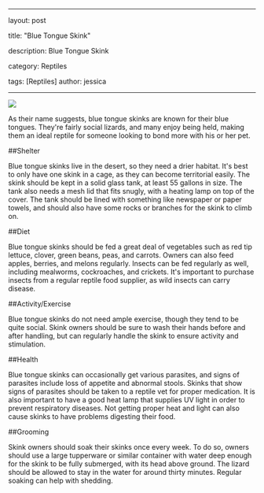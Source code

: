 
---
layout: post

title: "Blue Tongue Skink"

description: Blue Tongue Skink 

category: Reptiles

tags: [Reptiles]
author: jessica

---

<img src="/images/blue-tongues-kink-1.jpg" class="img-post">

As their name suggests, blue tongue skinks are known for their blue tongues. They're fairly social lizards, and many enjoy being held, making them an ideal reptile for someone looking to bond more with his or her pet. 

##Shelter

Blue tongue skinks live in the desert, so they need a drier habitat. It's best to only have one skink in a cage, as they can become territorial easily. The skink should be kept in a solid glass tank, at least 55 gallons in size. The tank also needs a mesh lid that fits snugly, with a heating lamp on top of the cover. The tank should be lined with something like newspaper or paper towels, and should also have some rocks or branches for the skink to climb on. 

##Diet

Blue tongue skinks should be fed a great deal of vegetables such as red tip lettuce, clover, green beans, peas, and carrots. Owners can also feed apples, berries, and melons regularly. Insects can be fed regularly as well, including mealworms, cockroaches, and crickets. It's important to purchase insects from a regular reptile food supplier, as wild insects can carry disease. 

##Activity/Exercise 

Blue tongue skinks do not need ample exercise, though they tend to be quite social. Skink owners should be sure to wash their hands before and after handling, but can regularly handle the skink to ensure activity and stimulation. 

##Health

Blue tongue skinks can occasionally get various parasites, and signs of parasites include loss of appetite and abnormal stools. Skinks that show signs of parasites should be taken to a reptile vet for proper medication. It is also important to have a good heat lamp that supplies UV light in order to prevent respiratory diseases. Not getting proper heat and light can also cause skinks to have problems digesting their food. 

##Grooming

Skink owners should soak their skinks once every week. To do so, owners should use a large tupperware or similar container with water deep enough for the skink to be fully submerged, with its head above ground. The lizard should be allowed to stay in the water for around thirty minutes. Regular soaking can help with shedding.